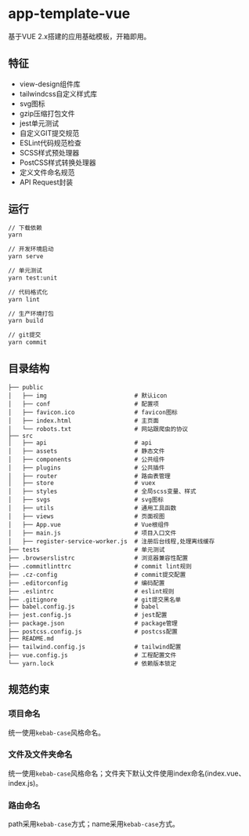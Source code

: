 # app-template-vue

基于VUE 2.x搭建的应用基础模板，开箱即用。
## 特征

- view-design组件库
- tailwindcss自定义样式库
- svg图标
- gzip压缩打包文件
- jest单元测试
- 自定义GIT提交规范
- ESLint代码规范检查
- SCSS样式预处理器
- PostCSS样式转换处理器
- 定义文件命名规范
- API Request封装

## 运行
```bash
// 下载依赖
yarn

// 开发环境启动
yarn serve

// 单元测试
yarn test:unit

// 代码格式化
yarn lint

// 生产环境打包
yarn build

// git提交
yarn commit
```

## 目录结构


```
├── public
│   ├── img                         # 默认icon
│   ├── conf                        # 配置项
│   ├── favicon.ico                 # favicon图标
│   ├── index.html                  # 主页面
│   └── robots.txt                  # 网站跟爬虫的协议
├── src
│   ├── api                         # api
│   ├── assets                      # 静态文件
│   ├── components                  # 公共组件
│   ├── plugins                     # 公共插件
│   ├── router                      # 路由表管理
│   ├── store                       # vuex
│   ├── styles                      # 全局scss变量、样式
│   ├── svgs                        # svg图标
│   ├── utils                       # 通用工具函数
│   ├── views                       # 页面视图
│   ├── App.vue                     # Vue根组件
│   ├── main.js                     # 项目入口文件
│   ├── register-service-worker.js  # 注册后台线程,处理离线缓存
├── tests                           # 单元测试
├── .browserslistrc                 # 浏览器兼容性配置
├── .commitlinttrc                  # commit lint规则
├── .cz-config                      # commit提交配置
├── .editorconfig                   # 编码配置
├── .eslintrc                       # eslint规则
├── .gitignore                      # git提交黑名单
├── babel.config.js                 # babel
├── jest.config.js                  # jest配置
├── package.json                    # package管理
├── postcss.config.js               # postcss配置
├── README.md
├── tailwind.config.js              # tailwind配置
├── vue.config.js                   # 工程配置文件
└── yarn.lock                       # 依赖版本锁定
```

## 规范约束

### 项目命名
统一使用`kebab-case`风格命名。
### 文件及文件夹命名
统一使用`kebab-case`风格命名；文件夹下默认文件使用index命名(index.vue、index.js)。

### 路由命名
path采用`kebab-case`方式；name采用`kebab-case`方式。

